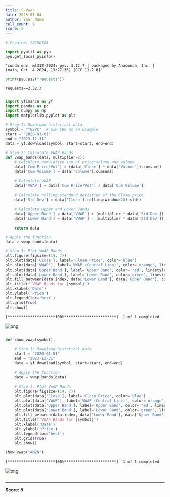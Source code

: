 ```yaml
---
title: 9-Vwap
date: 2025-01-04
author: Your Name
cell_count: 9
score: 5
---
```


```python
# Created: 20250103
```


```python
import pyutil as pyu
pyu.get_local_pyinfo()
```




    'conda env: ml312-2024; pyv: 3.12.7 | packaged by Anaconda, Inc. | (main, Oct  4 2024, 13:27:36) [GCC 11.2.0]'




```python
print(pyu.ps2("requests"))
```

    requests==2.32.3
    



```python

```


```python
import yfinance as yf
import pandas as pd
import numpy as np
import matplotlib.pyplot as plt

# Step 1: Download historical data
symbol = "^GSPC"  # S&P 500 as an example
start = "2020-01-01"
end = "2023-12-31"
data = yf.download(symbol, start=start, end=end)

# Step 2: Calculate VWAP Bands
def vwap_bands(data, multiplier=2):
    # Calculate cumulative sum of price*volume and volume
    data['Cum Price*Vol'] = (data['Close'] * data['Volume']).cumsum()
    data['Cum Volume'] = data['Volume'].cumsum()
    
    # Calculate VWAP
    data['VWAP'] = data['Cum Price*Vol'] / data['Cum Volume']
    
    # Calculate rolling standard deviation of the Close price
    data['Std Dev'] = data['Close'].rolling(window=20).std()
    
    # Calculate Upper and Lower Bands
    data['Upper Band'] = data['VWAP'] + (multiplier * data['Std Dev'])
    data['Lower Band'] = data['VWAP'] - (multiplier * data['Std Dev'])
    
    return data

# Apply the function
data = vwap_bands(data)

# Step 3: Plot VWAP Bands
plt.figure(figsize=(14, 7))
plt.plot(data['Close'], label='Close Price', color='blue')
plt.plot(data['VWAP'], label='VWAP (Central Line)', color='orange', linestyle='-')
plt.plot(data['Upper Band'], label='Upper Band', color='red', linestyle='--')
plt.plot(data['Lower Band'], label='Lower Band', color='green', linestyle='--')
plt.fill_between(data.index, data['Lower Band'], data['Upper Band'], color='gray', alpha=0.2)
plt.title(f'VWAP Bands for {symbol}')
plt.xlabel('Date')
plt.ylabel('Price')
plt.legend(loc='best')
plt.grid(True)
plt.show()
```

    [*********************100%***********************]  1 of 1 completed



    
![png](/mlnotes/images/9-VWAP_4_1.png)
    



```python

```


```python
def show_vwap(symbol):

    # Step 1: Download historical data
    start = "2020-01-01"
    end = "2023-12-31"
    data = yf.download(symbol, start=start, end=end)
    
    # Apply the function
    data = vwap_bands(data)
    
    # Step 3: Plot VWAP Bands
    plt.figure(figsize=(14, 7))
    plt.plot(data['Close'], label='Close Price', color='blue')
    plt.plot(data['VWAP'], label='VWAP (Central Line)', color='orange', linestyle='-')
    plt.plot(data['Upper Band'], label='Upper Band', color='red', linestyle='--')
    plt.plot(data['Lower Band'], label='Lower Band', color='green', linestyle='--')
    plt.fill_between(data.index, data['Lower Band'], data['Upper Band'], color='gray', alpha=0.2)
    plt.title(f'VWAP Bands for {symbol}')
    plt.xlabel('Date')
    plt.ylabel('Price')
    plt.legend(loc='best')
    plt.grid(True)
    plt.show()
```


```python
show_vwap("AMZN")
```

    [*********************100%***********************]  1 of 1 completed



    
![png](/mlnotes/images/9-VWAP_7_1.png)
    



```python

```


---
**Score: 5**